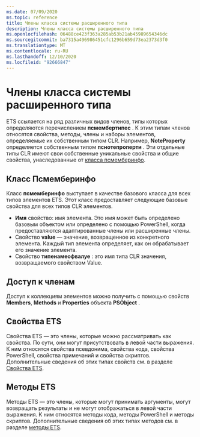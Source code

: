 ```yaml
---
ms.date: 07/09/2020
ms.topic: reference
title: Члены класса системы расширенного типа
description: Члены класса системы расширенного типа
ms.openlocfilehash: 06488ce423f363a285ab53b21ab45989654346dc
ms.sourcegitcommit: ba7315a496986451cfc1296b659d73ea2373d3f0
ms.translationtype: MT
ms.contentlocale: ru-RU
ms.lasthandoff: 12/10/2020
ms.locfileid: "92666847"
---
```

# <a name="extended-type-system-class-members"></a>Члены класса системы расширенного типа

ETS ссылается на ряд различных видов членов, типы которых определяются перечислением **псмембертипес** . К этим типам членов относятся свойства, методы, члены и наборы элементов, определяемые их собственным типом CLR. Например, **NoteProperty** определяется собственным типом **пснотепроперти** . Эти отдельные типы CLR имеют свои собственные уникальные свойства и общие свойства, унаследованные от [класса псмемберинфо](/dotnet/api/system.management.automation.psmemberinfo).

## <a name="the-psmemberinfo-class"></a>Класс Псмемберинфо

Класс **псмемберинфо** выступает в качестве базового класса для всех типов элементов ETS. Этот класс предоставляет следующие базовые свойства для всех типов CLR элементов.

- **Имя** свойство: имя элемента. Это имя может быть определено базовым объектом или определено с помощью PowerShell, когда предоставляются адаптированные члены или расширенные члены.
- Свойство **value** — значение, возвращенное из конкретного элемента. Каждый тип элемента определяет, как он обрабатывает его значение элемента.
- Свойство **типенамеофвалуе** : это имя типа CLR значения, возвращаемого свойством Value.

## <a name="accessing-members"></a>Доступ к членам

Доступ к коллекциям элементов можно получить с помощью свойств **Members**, **Methods** и **Properties** объекта **PSObject** .

## <a name="ets-properties"></a>Свойства ETS

Свойства ETS — это члены, которые можно рассматривать как свойства. По сути, они могут присутствовать в левой части выражения. К ним относятся свойства псевдонима, свойства кода, свойства PowerShell, свойства примечаний и свойства скриптов. Дополнительные сведения об этих типах свойств см. в разделе [Свойства ETS](properties.md).

## <a name="ets-methods"></a>Методы ETS

Методы ETS — это члены, которые могут принимать аргументы, могут возвращать результаты и не могут отображаться в левой части выражения. К ним относятся методы кода, методы PowerShell и методы скриптов.
Дополнительные сведения об этих типах методов см. в разделе [методы ETS](methods.md).
